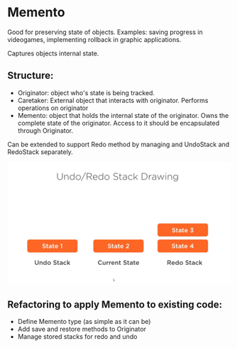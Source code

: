 ﻿# Memento

Good for preserving state of objects. Examples: saving progress in videogames, implementing rollback in graphic applications.

Captures objects internal state.

## Structure:

- Originator: object who's state is being tracked.
- Caretaker: External object that interacts with originator. Performs operations on originator
- Memento: object that holds the internal state of the originator. Owns the complete state of the originator. Access to it should be encapsulated through Originator.

Can be extended to support Redo method by managing and UndoStack and RedoStack separately.

![State stacks for Undo and Redo](MementoStateStacks.png "State stacks for Undo and Redo")

## Refactoring to apply Memento to existing code:

- Define Memento type (as simple as it can be)
- Add save and restore methods to Originator
- Manage stored stacks for redo and undo